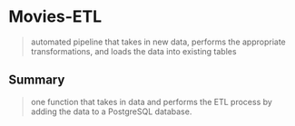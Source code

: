 # Movies-ETL
> automated pipeline that takes in new data, performs the appropriate transformations, and loads the data into existing tables

## Summary 
>  one function that takes in data and performs the ETL process by adding the data to a PostgreSQL database.
